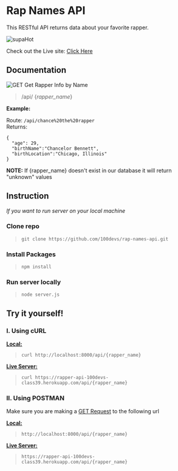 # Rap Names API
This RESTful API returns data about your favorite rapper. 

![supaHot](https://media3.giphy.com/media/AJwnLEsQyT9oA/giphy.gif)

Check out the Live site: [Click Here](https://rapper-api-100devs-class39.herokuapp.com/)

## Documentation

![GET](https://img.shields.io/badge/-GET-brightgreen) Get Rapper Info by Name

>/api/ {<i>rapper_name</i>}

<strong>Example:</strong>

Route: `/api/chance%20the%20rapper`
<br>
Returns:
```
{
  "age": 29,
  "birthName":"Chancelor Bennett",
  "birthLocation":"Chicago, Illinois"
}
```
<strong>NOTE:</strong> If {rapper_name} doesn't exist in our database it will return "unknown" values

## Instruction
<i>If you want to run server on your local machine</i>

### Clone repo
>`git clone https://github.com/100devs/rap-names-api.git`

### Install Packages
>`npm install`

### Run server locally
>`node server.js`

## Try it yourself!

### I. Using cURL
<ins><strong>Local: </strong><ins>

>`curl http://localhost:8000/api/{rapper_name}`

<ins><strong>Live Server: </strong></ins>

>`curl https://rapper-api-100devs-class39.herokuapp.com/api/{rapper_name}`

### II. Using POSTMAN
Make sure you are making a [GET Request](https://developer.mozilla.org/en-US/docs/Web/HTTP/Methods/GET) to the following url

<ins><strong>Local: </strong><ins>

>`http://localhost:8000/api/{rapper_name}`

<ins><strong>Live Server: </strong></ins>

>`https://rapper-api-100devs-class39.herokuapp.com/api/{rapper_name}`